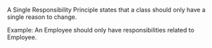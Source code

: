 A Single Responsibility Principle states that a class should only have a single reason to change.

Example: An Employee should only have responsibilities related to Employee.